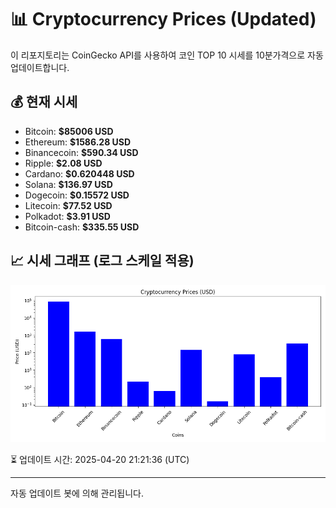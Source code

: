 
# 📊 Cryptocurrency Prices (Updated)

이 리포지토리는 CoinGecko API를 사용하여 코인 TOP 10 시세를 10분가격으로 자동 업데이트합니다.

## 💰 현재 시세
- Bitcoin: **$85006 USD**
- Ethereum: **$1586.28 USD**
- Binancecoin: **$590.34 USD**
- Ripple: **$2.08 USD**
- Cardano: **$0.620448 USD**
- Solana: **$136.97 USD**
- Dogecoin: **$0.15572 USD**
- Litecoin: **$77.52 USD**
- Polkadot: **$3.91 USD**
- Bitcoin-cash: **$335.55 USD**

## 📈 시세 그래프 (로그 스케일 적용)
![Crypto Prices](crypto_prices.png)

⏳ 업데이트 시간: 2025-04-20 21:21:36 (UTC)

---
자동 업데이트 봇에 의해 관리됩니다.
